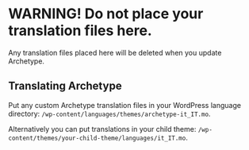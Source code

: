# WARNING! Do not place your translation files here.

Any translation files placed here will be deleted when you update Archetype.

## Translating Archetype
Put any custom Archetype translation files in your WordPress language directory: `/wp-content/languages/themes/archetype-it_IT.mo`.

Alternatively you can put translations in your child theme: `/wp-content/themes/your-child-theme/languages/it_IT.mo`.
